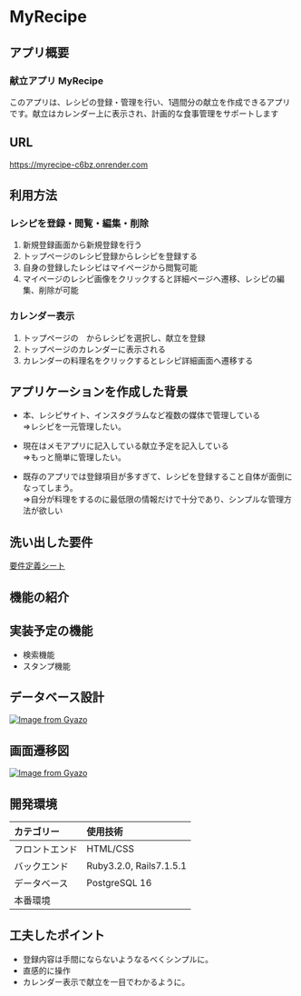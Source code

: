 # MyRecipe

## アプリ概要

### 献立アプリ MyRecipe 
このアプリは、レシピの登録・管理を行い、1週間分の献立を作成できるアプリです。献立はカレンダー上に表示され、計画的な食事管理をサポートします

## URL
https://myrecipe-c6bz.onrender.com

<!-- ## テスト用アカウント  -->

## 利用方法
### レシピを登録・閲覧・編集・削除
1. 新規登録画面から新規登録を行う
2. トップページのレシピ登録からレシピを登録する
3. 自身の登録したレシピはマイページから閲覧可能
4. マイページのレシピ画像をクリックすると詳細ページへ遷移、レシピの編集、削除が可能

### カレンダー表示
1. トップページの　からレシピを選択し、献立を登録
2. トップページのカレンダーに表示される
3. カレンダーの料理名をクリックするとレシピ詳細画面へ遷移する


## アプリケーションを作成した背景
- 本、レシピサイト、インスタグラムなど複数の媒体で管理している<br>
⇒レシピを一元管理したい。

-  現在はメモアプリに記入している献立予定を記入している<br>
⇒もっと簡単に管理したい。

- 既存のアプリでは登録項目が多すぎて、レシピを登録すること自体が面倒になってしまう。<br>
⇒自分が料理をするのに最低限の情報だけで十分であり、シンプルな管理方法が欲しい

## 洗い出した要件
[要件定義シート](https://docs.google.com/spreadsheets/d/1SHLak4_GSEd0XBd2vHww_Fz3yATfDW4eCqe-rpOVJd0/edit?usp=sharing)

## 機能の紹介


## 実装予定の機能
- 検索機能
- スタンプ機能

## データベース設計
[![Image from Gyazo](https://i.gyazo.com/bd587cf23dd5e4a0e09ee6415173cb51.png)](https://gyazo.com/bd587cf23dd5e4a0e09ee6415173cb51)

## 画面遷移図
[![Image from Gyazo](https://i.gyazo.com/17f04b9351e42faef05c6c6e6b30d52d.png)](https://gyazo.com/17f04b9351e42faef05c6c6e6b30d52d)

## 開発環境
| カテゴリー | 使用技術 | 
|:-----------|:------------|
| フロントエンド | HTML/CSS | 
| バックエンド | Ruby3.2.0, Rails7.1.5.1 |
| データベース | PostgreSQL 16 |
| 本番環境 | |

## 工夫したポイント
- 登録内容は手間にならないようなるべくシンプルに。
- 直感的に操作
- カレンダー表示で献立を一目でわかるように。

<!-- ## 改善点 -->
